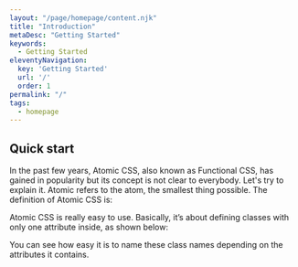 ```yaml
---
layout: "/page/homepage/content.njk"
title: "Introduction"
metaDesc: "Getting Started"
keywords: 
  - Getting Started
eleventyNavigation:
  key: 'Getting Started'
  url: '/'
  order: 1
permalink: "/"
tags: 
  - homepage
---
```


## Quick start

In the past few years, Atomic CSS, also known as Functional CSS, has gained in popularity but its concept is not clear to everybody. Let's try to explain it.
Atomic refers to the atom, the smallest thing possible. The definition of Atomic CSS is:

Atomic CSS is really easy to use.
Basically, it’s about defining classes with only one attribute inside, as shown below:

You can see how easy it is to name these class names depending on the attributes it contains.
